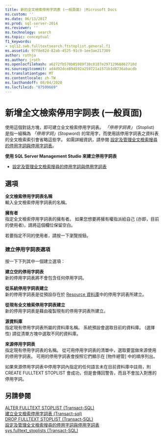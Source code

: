 ```yaml
---
title: 新的全文檢索停用字詞表 (一般頁面) |Microsoft Docs
ms.custom: ''
ms.date: 06/13/2017
ms.prod: sql-server-2014
ms.reviewer: ''
ms.technology: search
ms.topic: conceptual
f1_keywords:
- sql12.swb.fulltextsearch.ftstoplist.general.f1
ms.assetid: 97f8e82d-82ab-4525-91c9-1ee3ae217309
author: rothja
ms.author: jroth
ms.openlocfilehash: a6272fb570b85989f38c8187e29712966862710d
ms.sourcegitcommit: ad4d92dce894592a259721a1571b1d8736abacdb
ms.translationtype: MT
ms.contentlocale: zh-TW
ms.lasthandoff: 08/04/2020
ms.locfileid: "87599669"
---
```

# <a name="new-full-text-stoplist-general-page"></a>新增全文檢索停用字詞表 (一般頁面)
  使用這個對話方塊，即可建立全文檢索停用字詞表。 *「停用字詞表」* (Stoplist) 是指一組稱為 *「停用字詞」*(Stopword) 的常用字，而使用該停用字詞表之資料表的全文檢索索引會省略這些字。 如需詳細資訊，請參閱 [設定及管理全文檢索搜尋的停用字詞與停用字詞表](../relational-databases/search/full-text-search.md)。  
  
 **使用 SQL Server Management Studio 來建立停用字詞表**  
  
-   [設定及管理全文檢索搜尋的停用字詞與停用字詞表](../relational-databases/search/full-text-search.md)  
  
## <a name="options"></a>選項  
 **全文檢索停用字詞表名稱**  
 輸入全文檢索停用字詞表的名稱。  
  
 **擁有者**  
 指定全文檢索停用字詞表的擁有者。 如果您想要將擁有權指派給自己 (亦即，目前的使用者)，請將這個欄位保留空白。  
  
 若要指定不同的使用者，請按一下瀏覽按鈕。  
  
### <a name="create-stoplist-options"></a>建立停用字詞表選項  
 按一下下列其中一個建立選項：  
  
 **建立空的停用字詞表**  
 新的停用字詞表將不會包含任何停用字詞。  
  
 **從系統停用字詞表建立**  
 新的停用字詞表是從預設存在於 [Resource 資料庫](../relational-databases/databases/resource-database.md)中的停用字詞表所建立。  
  
 **從現有全文檢索停用字詞表建立**  
 新的停用字詞表是藉由複製現有的停用字詞表所建立。  
  
 **源資料庫**  
 指定現有停用字詞表所屬的資料庫名稱。 系統預設會選取目前的資料庫。 (選擇性) 請從清單方塊中選取不同的資料庫。  
  
 **來源停用字詞表**  
 指定現有停用字詞表的名稱。 從可用停用字詞表的清單中，選取要當做來源使用的停用字詞表。 可用的停用字詞表會按照它們顯示在 [物件總管] 中的順序列出。  
  
 如果來源停用字詞表中停用字詞內指定的任何語言未在目前資料庫中註冊，則 CREATE FULLTEXT STOPLIST 會成功，但是會傳回警告，而且不會加入對應的停用字詞。  
  
## <a name="see-also"></a>另請參閱  
 [ALTER FULLTEXT STOPLIST &#40;Transact-SQL&#41;](/sql/t-sql/statements/alter-fulltext-stoplist-transact-sql)   
 [建立全文檢索停用字詞表 &#40;Transact-sql&#41;](/sql/t-sql/statements/create-fulltext-stoplist-transact-sql)   
 [DROP FULLTEXT STOPLIST &#40;Transact-SQL&#41;](/sql/t-sql/statements/drop-fulltext-stoplist-transact-sql)   
 [設定及管理全文檢索搜尋的停用字詞與停用字詞表](../relational-databases/search/full-text-search.md)   
 [sys.fulltext_stoplists &#40;Transact-SQL&#41;](/sql/relational-databases/system-catalog-views/sys-fulltext-stoplists-transact-sql)  
  
  
